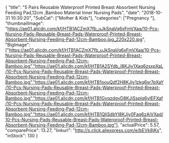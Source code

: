 {
	"title": "5 Pairs Reusable Waterproof Printed Breast Absorbent Nursing Feeding Pad,12cm ,Bamboo Material Inner Nursing Pads",
	"date": "2018-10-31 10:30:20",
	"SubCat": ["Mother & Kids"],
	"categories": ["Pregnancy "],
	"thumbnailImage": "https://ae01.alicdn.com/kf/HTB1ACZmX7fb_uJkSnaVq6xFmVXaa/10-Pcs-Nursing-Pads-Reusable-Breast-Pads-Waterproof-Printed-Breast-Absorbent-Nursing-Feeding-Pad-12cm-Bamboo.jpg_220x220.jpg",
	"BigImage": ["https://ae01.alicdn.com/kf/HTB1ACZmX7fb_uJkSnaVq6xFmVXaa/10-Pcs-Nursing-Pads-Reusable-Breast-Pads-Waterproof-Printed-Breast-Absorbent-Nursing-Feeding-Pad-12cm-Bamboo.jpg","https://ae01.alicdn.com/kf/HTB1A2SYdb_I8KJjy1Xaq6zsxpXaL/10-Pcs-Nursing-Pads-Reusable-Breast-Pads-Waterproof-Printed-Breast-Absorbent-Nursing-Feeding-Pad-12cm-Bamboo.jpg","https://ae01.alicdn.com/kf/HTB1oouQdf2H8KJjy1zkq6xr7pXaY/10-Pcs-Nursing-Pads-Reusable-Breast-Pads-Waterproof-Printed-Breast-Absorbent-Nursing-Feeding-Pad-12cm-Bamboo.jpg","https://ae01.alicdn.com/kf/HTB1GvqzdgvD8KJjSsplq6yIEFXaf/10-Pcs-Nursing-Pads-Reusable-Breast-Pads-Waterproof-Printed-Breast-Absorbent-Nursing-Feeding-Pad-12cm-Bamboo.jpg","https://ae01.alicdn.com/kf/HTB1QliSdbYI8KJjy0Faq6zAiVXad/10-Pcs-Nursing-Pads-Reusable-Breast-Pads-Waterproof-Printed-Breast-Absorbent-Nursing-Feeding-Pad-12cm-Bamboo.jpg"],
	"actualPrice": 5.57,
	"comparePrice": 13.27,
	"linkurl": "http://s.click.aliexpress.com/e/bEVk8jKs",
	"inStock": 130
}
